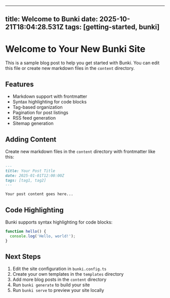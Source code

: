 ---
  title: Welcome to Bunki
  date: 2025-10-21T18:04:28.531Z
  tags: [getting-started, bunki]
  ---

  # Welcome to Your New Bunki Site

  This is a sample blog post to help you get started with Bunki. You can edit this file or create new markdown files in the `content` directory.

  ## Features

  - Markdown support with frontmatter
  - Syntax highlighting for code blocks
  - Tag-based organization
  - Pagination for post listings
  - RSS feed generation
  - Sitemap generation

  ## Adding Content

  Create new markdown files in the `content` directory with frontmatter like this:

  ```markdown
  ---
  title: Your Post Title
  date: 2025-01-01T12:00:00Z
  tags: [tag1, tag2]
  ---

  Your post content goes here...
  ```

  ## Code Highlighting

  Bunki supports syntax highlighting for code blocks:

  ```javascript
  function hello() {
    console.log('Hello, world!');
  }
  ```

  ## Next Steps

  1. Edit the site configuration in `bunki.config.ts`
  2. Create your own templates in the `templates` directory
  3. Add more blog posts in the `content` directory
  4. Run `bunki generate` to build your site
  5. Run `bunki serve` to preview your site locally
  